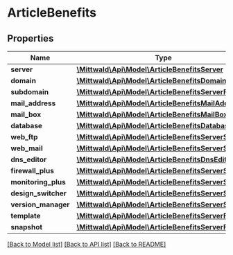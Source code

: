 # ArticleBenefits

## Properties
Name | Type | Description | Notes
------------ | ------------- | ------------- | -------------
**server** | [**\Mittwald\Api\Model\ArticleBenefitsServer**](ArticleBenefitsServer.md) |  | [optional] 
**domain** | [**\Mittwald\Api\Model\ArticleBenefitsDomain**](ArticleBenefitsDomain.md) |  | [optional] 
**subdomain** | [**\Mittwald\Api\Model\ArticleBenefitsServerFtpUser**](ArticleBenefitsServerFtpUser.md) |  | [optional] 
**mail_address** | [**\Mittwald\Api\Model\ArticleBenefitsMailAddress**](ArticleBenefitsMailAddress.md) |  | [optional] 
**mail_box** | [**\Mittwald\Api\Model\ArticleBenefitsMailBox**](ArticleBenefitsMailBox.md) |  | [optional] 
**database** | [**\Mittwald\Api\Model\ArticleBenefitsDatabase**](ArticleBenefitsDatabase.md) |  | [optional] 
**web_ftp** | [**\Mittwald\Api\Model\ArticleBenefitsServerSsh**](ArticleBenefitsServerSsh.md) |  | [optional] 
**web_mail** | [**\Mittwald\Api\Model\ArticleBenefitsServerSsh**](ArticleBenefitsServerSsh.md) |  | [optional] 
**dns_editor** | [**\Mittwald\Api\Model\ArticleBenefitsDnsEditor**](ArticleBenefitsDnsEditor.md) |  | [optional] 
**firewall_plus** | [**\Mittwald\Api\Model\ArticleBenefitsServerSsh**](ArticleBenefitsServerSsh.md) |  | [optional] 
**monitoring_plus** | [**\Mittwald\Api\Model\ArticleBenefitsServerSsh**](ArticleBenefitsServerSsh.md) |  | [optional] 
**design_switcher** | [**\Mittwald\Api\Model\ArticleBenefitsServerSsh**](ArticleBenefitsServerSsh.md) |  | [optional] 
**version_manager** | [**\Mittwald\Api\Model\ArticleBenefitsServerSsh**](ArticleBenefitsServerSsh.md) |  | [optional] 
**template** | [**\Mittwald\Api\Model\ArticleBenefitsServerFtpUser**](ArticleBenefitsServerFtpUser.md) |  | [optional] 
**snapshot** | [**\Mittwald\Api\Model\ArticleBenefitsServerFtpUser**](ArticleBenefitsServerFtpUser.md) |  | [optional] 

[[Back to Model list]](../README.md#documentation-for-models) [[Back to API list]](../README.md#documentation-for-api-endpoints) [[Back to README]](../README.md)


